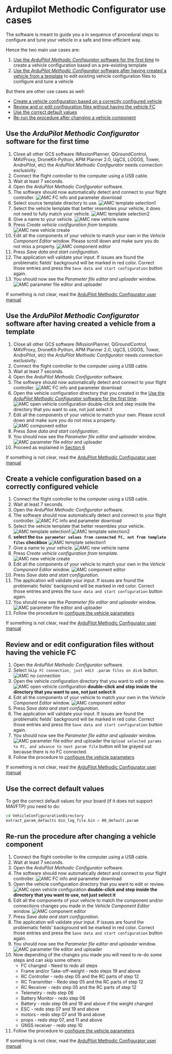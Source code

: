 # Ardupilot Methodic Configurator use cases
<!--
SPDX-FileCopyrightText: 2024 Amilcar do Carmo Lucas <amilcar.lucas@iav.de>

SPDX-License-Identifier: GPL-3.0-or-later
-->

The software is meant to guide you a in sequence of procedural steps to configure and tune your vehicle in a safe and time-efficient way.

Hence the two main use cases are:

1. [Use the *ArduPilot Methodic Configurator* software for the first time](#use-the-ardupilot-methodic-configurator-software-for-the-first-time)
   to create a vehicle configuration based on a pre-existing template
1. [Use the *ArduPilot Methodic Configurator* software after having created a vehicle from a template](#use-the-ardupilot-methodic-configurator-software-after-having-created-a-vehicle-from-a-template)
   to edit existing vehicle configuration files to configure and tune a vehicle

But there are other use cases as well:

- [Create a vehicle configuration based on a correctly configured vehicle](#create-a-vehicle-configuration-based-on-a-correctly-configured-vehicle)
- [Review and or edit configuration files without having the vehicle FC](#review-and-or-edit-configuration-files-without-having-the-vehicle-fc)
- [Use the correct default values](#use-the-correct-default-values)
- [Re-run the procedure after changing a vehicle component](#re-run-the-procedure-after-changing-a-vehicle-component)

## Use the *ArduPilot Methodic Configurator* software for the first time

1. Close all other GCS software (MissionPlanner, QGroundControl, MAVProxy, DroneKit-Python, APM Planner 2.0, UgCS, LOGOS, Tower, AndroPilot, etc)
the *ArduPilot Methodic Configurator* needs connection exclusivity.
1. Connect the flight controller to the computer using a USB cable.
1. Wait at least 7 seconds.
1. Open the *ArduPilot Methodic Configurator* software.
1. The software should now automatically detect and connect to your flight controller.
![AMC FC info and parameter download](images/App_screenshot_FC_info_and_param_download.png)
1. Select source template directory to use.
![AMC template selection1](images/App_screenshot_Vehicle_directory1.png)
1. Select the vehicle template that better resembles your vehicle, it does not need to fully match your vehicle.
![AMC template selection2](images/App_screenshot_Vehicle_overview.png)
1. Give a name to your vehicle.
![AMC new vehicle name](images/App_screenshot_Vehicle_directory2.png)
1. Press *Create vehicle configuration from template*.
![AMC new vehicle create](images/App_screenshot_Vehicle_directory3.png)
1. Edit all the components of your vehicle to match your own in the *Vehicle Component Editor* window.
Please scroll down and make sure you do not miss a property.
![AMC component editor](images/App_screenshot_Component_Editor.png)
1. Press *Save data and start configuration*.
1. The application will validate your input.
If issues are found the problematic fields' background will be marked in red color.
Correct those entries and press the `Save data and start configuration` button again.
1. You should now see the *Parameter file editor and uploader* window.
![AMC parameter file editor and uploader](images/App_screenshot2.png)

If something is not clear, read the [ArduPilot Methodic Configurator user manual](USERMANUAL.md)

## Use the *ArduPilot Methodic Configurator* software after having created a vehicle from a template

1. Close all other GCS software (MissionPlanner, QGroundControl, MAVProxy, DroneKit-Python, APM Planner 2.0, UgCS, LOGOS, Tower, AndroPilot, etc)
the *ArduPilot Methodic Configurator* needs connection exclusivity.
1. Connect the flight controller to the computer using a USB cable.
1. Wait at least 7 seconds.
1. Open the *ArduPilot Methodic Configurator* software.
1. The software should now automatically detect and connect to your flight controller.
![AMC FC info and parameter download](images/App_screenshot_FC_info_and_param_download.png)
1. Open the vehicle configuration directory that you created in the [Use the *ArduPilot Methodic Configurator* software for the first time](#use-the-ardupilot-methodic-configurator-software-for-the-first-time).
![AMC open vehicle configuration](images/App_screenshot_Vehicle_directory4.png)
double-click and step inside the directory that you want to use, not just select it
1. Edit all the components of your vehicle to match your own.
Please scroll down and make sure you do not miss a property.
![AMC component editor](images/App_screenshot_Component_Editor.png)
1. Press *Save data and start configuration*.
1. You should now see the *Parameter file editor and uploader* window.
![AMC parameter file editor and uploader](images/App_screenshot2.png)
1. Proceed as explained in [Section 6](README.md#6-configure-the-vehicles-parameters-in-a-traceable-way)

If something is not clear, read the [ArduPilot Methodic Configurator user manual](USERMANUAL.md)

## Create a vehicle configuration based on a correctly configured vehicle

1. Connect the flight controller to the computer using a USB cable.
1. Wait at least 7 seconds.
1. Open the *ArduPilot Methodic Configurator* software.
1. The software should now automatically detect and connect to your flight controller.
![AMC FC info and parameter download](images/App_screenshot_FC_info_and_param_download.png)
1. Select the vehicle template that better resembles your vehicle.
![AMC template selection1](images/App_screenshot_Vehicle_directory_vehicle_params0.png)
![AMC template selection2](images/App_screenshot_Vehicle_overview.png)
1. **select the `Use parameter values from connected FC, not from template files` checkbox**
![AMC template selection1](images/App_screenshot_Vehicle_directory_vehicle_params1.png)
1. Give a name to your vehicle.
![AMC new vehicle name](images/App_screenshot_Vehicle_directory_vehicle_params2.png)
1. Press *Create vehicle configuration from template*.
![AMC new vehicle create](images/App_screenshot_Vehicle_directory_vehicle_params3.png)
1. Edit all the components of your vehicle to match your own in the *Vehicle Component Editor* window.
![AMC component editor](images/App_screenshot_Component_Editor.png)
1. Press *Save data and start configuration*.
1. The application will validate your input.
If issues are found the problematic fields' background will be marked in red color.
Correct those entries and press the `Save data and start configuration` button again.
1. You should now see the *Parameter file editor and uploader* window.
![AMC parameter file editor and uploader](images/App_screenshot2.png)
1. Follow the procedure to [configure the vehicle parameters](README.md#6-configure-the-vehicles-parameters-in-a-traceable-way)

If something is not clear, read the [ArduPilot Methodic Configurator user manual](USERMANUAL.md)

## Review and or edit configuration files without having the vehicle FC

1. Open the *ArduPilot Methodic Configurator* software.
1. Select `Skip FC connection, just edit .param files on disk` button.
![AMC no connection](images/App_screenshot_FC_connection_no_connection.png)
1. Open the vehicle configuration directory that you want to edit or review.
![AMC open vehicle configuration](images/App_screenshot_Vehicle_directory4.png)
**double-click and step inside the directory that you want to use, not just select it**
1. Edit all the components of your vehicle to match your own in the *Vehicle Component Editor* window.
![AMC component editor](images/App_screenshot_Component_Editor.png)
1. Press *Save data and start configuration*.
1. The application will validate your input.
If issues are found the problematic fields' background will be marked in red color.
Correct those entries and press the `Save data and start configuration` button again.
1. You should now see the *Parameter file editor and uploader* window.
![AMC parameter file editor and uploader](images/App_screenshot2.png) the `Upload selected params to FC, and advance to next param file`
button will be grayed out because there is no FC connected.
1. Follow the procedure to [configure the vehicle parameters](README.md#6-configure-the-vehicles-parameters-in-a-traceable-way)

If something is not clear, read the [ArduPilot Methodic Configurator user manual](USERMANUAL.md)

## Use the correct default values

To get the correct default values for your board (if it does not support MAVFTP) you need to do:

```bash
cd VehicleConfigurarationDirectory
extract_param_defaults bin_log_file.bin > 00_default.param
```

## Re-run the procedure after changing a vehicle component

1. Connect the flight controller to the computer using a USB cable.
1. Wait at least 7 seconds.
1. Open the *ArduPilot Methodic Configurator* software.
1. The software should now automatically detect and connect to your flight controller.
![AMC FC info and parameter download](images/App_screenshot_FC_info_and_param_download.png)
1. Open the vehicle configuration directory that you want to edit or review.
![AMC open vehicle configuration](images/App_screenshot_Vehicle_directory4.png)
**double-click and step inside the directory that you want to use, not just select it**
1. Edit all the components of your vehicle to match the component and/or connections changes you made in the *Vehicle Component Editor* window.
![AMC component editor](images/App_screenshot_Component_Editor.png)
1. Press *Save data and start configuration*.
1. The application will validate your input.
If issues are found the problematic fields' background will be marked in red color.
Correct those entries and press the `Save data and start configuration` button again.
1. You should now see the *Parameter file editor and uploader* window.
![AMC parameter file editor and uploader](images/App_screenshot2.png)
1. Now depending of the changes you made you will need to re-do some steps and can skip some others:
   - FC changed - Need to redo all steps
   - Frame and/or Take-off-weight - redo steps 19 and above
   - RC Controller - redo step 05 and the RC parts of step 12
   - RC Transmitter - Redo step 05 and the RC parts of step 12
   - RC Receiver - redo step 05 and the RC parts of step 12
   - Telemetry - redo step 06
   - Battery Monitor - redo step 08
   - Battery - redo step 08 and 19 and above if the weight changed
   - ESC - redo step 07 and 19 and above
   - motors - redo step 07 and 19 and above
   - props - redo step 07, and 11 and above
   - GNSS receiver - redo step 10
1. Follow the procedure to [configure the vehicle parameters](README.md#6-configure-the-vehicles-parameters-in-a-traceable-way)

If something is not clear, read the [ArduPilot Methodic Configurator user manual](USERMANUAL.md)
